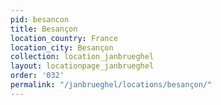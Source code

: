 ```yaml
---
pid: besancon
title: Besançon
location_country: France
location_city: Besançon
collection: location_janbrueghel
layout: locationpage_janbrueghel
order: '032'
permalink: "/janbrueghel/locations/besançon/"
---
```

